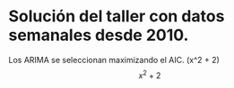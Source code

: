# Solución del taller con datos semanales desde 2010.

Los ARIMA se seleccionan maximizando el AIC. \(x^2 + 2\) $$x^2 + 2$$
